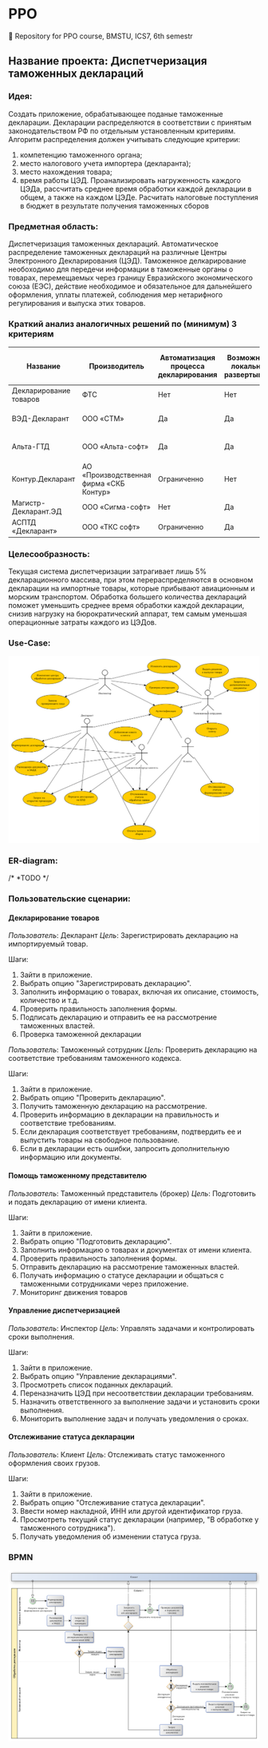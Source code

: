 # PPO

:microscope: Repository for PPO course, BMSTU, ICS7, 6th semestr 

## Название проекта: Диспетчеризация таможенных деклараций

### Идея: 
Создать приложение, обрабатывающее поданые  таможенные декларации. 
Декларации распределяются в соответствии с принятым законодательством РФ по отдельным установленным критериям.
Алгоритм распределения должен учитывать следующие критерии:
1. компетенцию таможенного органа;
2. место налогового учета импортера (декларанта);
3. место нахождения товара;
4. время работы ЦЭД.
Проанализировать нагруженность каждого ЦЭДа, рассчитать среднее время обработки каждой декларации в общем, а также на каждом ЦЭДе. 
Расчитать налоговые поступления в бюджет в результате получения таможенных сборов

### Предметная область:

Диспетчеризация таможенных деклараций.
Автоматическое распределение таможенных деклараций на различные Центры Электронного Декларирования  (ЦЭД). 
Таможенное делкарирование необоходимо для передечи информации в таможенные органы о товарах, 
перемещаемых через границу Евразийского экономического союза (ЕЭС), действие необходимое и обязательное для дальнейшего оформления, уплаты платежей, 
соблюдения мер нетарифного регулирования и выпуска этих товаров.

### Краткий анализ аналогичных решений по (минимум) 3 критериям 

| Название | Производитель | Автоматизация процесса декларирования | Возможность локального развертывания | Наличие справочников | Синхронизация с внешним сервером | Создание сопутствующих документов и отчетов |
|    ---   |---|---|---|---| ---| ---|
|    Декларирование товаров | ФТС | Нет | Нет | Нет | Нет | Нет | 
|    ВЭД-Декларант    | ООО «СТМ» | Да | Да |  Да (в т.ч. автокоррекция данных) | Нет | Нет  |
|  Альта-ГТД  |  ООО «Альта-софт»| Да | Да | Да (в т.ч. автокоррекция данных)  | Нет | Да |
|    Контур.Декларант |  АО «Производственная фирма «СКБ Контур» | Ограниченно | Нет | Да | Да | Нет |
|  Магистр-Декларант.ЭД |   ООО «Сигма-софт» |  Нет | Да | Да | Нет | Нет |
|  АСПТД «Декларант» |   ООО «ТКС софт» | Ограниченно  | Да | Ограниченно | Нет | Да |


### Целесообразность:

Текущая система диспетчеризации затрагивает лишь 5% декларационного массива, при этом перераспределяются в основном декларации на импортные товары, которые прибывают авиационным и морским транспортом.
Обработка большего количества деклараций поможет уменьшить среднее время обработки каждой декларации, снизив нагрузку на бюрократический аппарат, тем самым уменьшая операционные затраты каждого из ЦЭДов. 

### Use-Case:
![Use-Case](./img/use-case.png "Use-Case Diagram") 

### ER-diagram:
/*
 *TODO
 */

### Пользовательские сценарии:

#### Декларирование товаров

*Пользователь*: Декларант
*Цель*: Зарегистрировать декларацию на импортируемый товар.

Шаги:
1. Зайти в приложение.
2. Выбрать опцию "Зарегистрировать декларацию".
3. Заполнить информацию о товарах, включая их описание, стоимость, количество и т.д.
4. Проверить правильность заполнения формы.
5. Подписать декларацию и отправить ее на рассмотрение таможенных властей.
6. Проверка таможенной декларации

*Пользователь*: Таможенный сотрудник
*Цель*: Проверить декларацию на соответствие требованиям таможенного кодекса.

Шаги:
1. Зайти в приложение.
2. Выбрать опцию "Проверить декларацию".
3. Получить таможенную декларацию на рассмотрение.
4. Проверить информацию в декларации на правильность и соответствие требованиям.
5. Если декларация соответствует требованиям, подтвердить ее и выпустить товары на свободное пользование.
6. Если в декларации есть ошибки, запросить дополнительную информацию или документы.

#### Помощь таможенному представителю

*Пользователь*: Таможенный представитель (брокер)
*Цель*: Подготовить и подать декларацию от имени клиента.

Шаги:
1. Зайти в приложение.
2. Выбрать опцию "Подготовить декларацию".
3. Заполнить информацию о товарах и документах от имени клиента.
4. Проверить правильность заполнения формы.
5. Отправить декларацию на рассмотрение таможенных властей.
6. Получать информацию о статусе декларации и общаться с таможенными сотрудниками через приложение.
7. Мониторинг движения товаров

#### Управление диспетчеризацией

*Пользователь*: Инспектор
*Цель*: Управлять задачами и контролировать сроки выполнения.

Шаги:
1. Зайти в приложение.
2. Выбрать опцию "Управление декларациями".
3. Просмотреть список поданных деклараций.
4. Переназначить ЦЭД при несоответствии декларации требованиям.
4. Назначить ответственного за выполнение задачи и установить сроки выполнения.
5. Мониторить выполнение задач и получать уведомления о сроках.

#### Отслеживание статуса декларации

*Пользователь*: Клиент
*Цель*: Отслеживать статус таможенного оформления своих грузов.

Шаги:
1. Зайти в приложение.
2. Выбрать опцию "Отслеживание статуса декларации".
3. Ввести номер накладной, ИНН или другой идентификатор груза.
4. Просмотреть текущий статус декларации (например, "В обработке у таможенного сотрудника").
5. Получать уведомления об изменении статуса груза.

### BPMN

![BPMN](./img/bpmn.png "BPMN")
